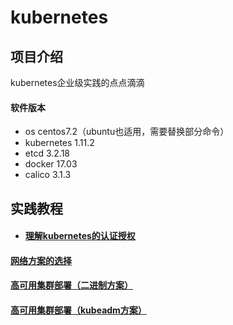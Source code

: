 # kubernetes

## 项目介绍
kubernetes企业级实践的点点滴滴

#### 软件版本
- os centos7.2（ubuntu也适用，需要替换部分命令）
- kubernetes 1.11.2
- etcd 3.2.18
- docker 17.03
- calico 3.1.3

## 实践教程
- #### [理解kubernetes的认证授权][1]
#### [网络方案的选择][2]
#### [高可用集群部署（二进制方案）][3]
#### [高可用集群部署（kubeadm方案）][4]


[1]:https://gitee.com/pa/kubernetes/blob/master/docs/auth.md
[2]:https://gitee.com/pa/kubernetes/blob/master/docs/auth.md
[3]:https://gitee.com/pa/kubernetes-ha-binary
[4]:https://gitee.com/pa/kubernetes-ha-kubeadm
